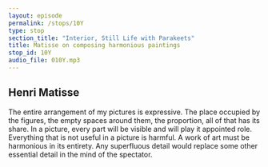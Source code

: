 ```yaml
---
layout: episode
permalink: /stops/10Y
type: stop
section_title: "Interior, Still Life with Parakeets"
title: Matisse on composing harmonious paintings
stop_id: 10Y
audio_file: 010Y.mp3
---
```


## Henri Matisse

The entire arrangement of my pictures is expressive.  The place occupied by the figures, the empty spaces around them, the proportion, all of that has its share.  In a picture, every part will be visible and will play it appointed role.  Everything that is not useful in a picture is harmful.  A work of art must be harmonious in its entirety.  Any superfluous detail would replace some other essential detail in the mind of the spectator.
